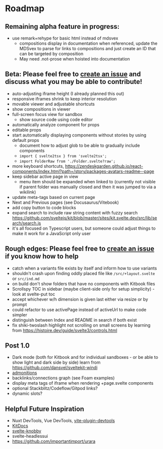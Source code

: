 # Roadmap

## Remaining alpha feature in progress:
- use remark+rehype for basic html instead of mdsvex
  - compositions display in documentation when referenced, update the MDSvex to parse for links to compositions and just create an ID that can be targeted by composition
  - May need .not-prose when hoisted into documentation

## Beta: Please feel free to [create an issue](https://github.com/jacob-8/kitbook/issues/new) and discuss what you may be able to contribute!
- auto-adjusting iframe height (I already planned this out)
- responsive iframes shrink to keep interior resolution
- movable viewer and adjustable shortcuts
- show compositions in viewer
- full-screen focus view for sandbox
  - show source code using code editor <!-- i-tabler-code"-->
- automatically analyze component for props
- editable props 
- start automatically displaying components without stories by using default props
  - document how to adjust glob to be able to gradually include components
  - `import { svelte2tsx } from 'svelte2tsx';`
  - `import FolderRaw from './Folder.svelte?raw';`
- more keyboard shortcuts, https://zendeskgarden.github.io/react-components/index.html?path=/story/packages-avatars-readme--page
- keep sidebar active page in view
  - menu item should be expanded when linked to (currently not visible if parent folder was manually closed and then it was jumped to via a wikilink)
- update meta-tags based on current page
- Next and Previous pages (see Docusaurus/Vitebook)
- add copy button to code blocks
- expand search to include raw string content with fuzzy search https://github.com/sveltejs/kit/blob/master/sites/kit.svelte.dev/src/lib/search/search.js
- it's all focused on Typescript users, but someone could adjust things to make it work for a JavaScript only user

## Rough edges: Please feel free to [create an issue](https://github.com/jacob-8/kitbook/issues/new) if you know how to help
- catch when a variants file exists by itself and inform how to use variants
- shouldn't crash upon finding oddly placed file like `/src/+layout.svelte` or `src/ind.md`
- on build don't show folders that have no components with Kitbook files 
- Scrollspy TOC in sidebar (maybe client-side only for setup simplicity) - look at svelte-put toc
- accept whichever w/h dimension is given last either via resize or by prompt
- could refactor to use activePage instead of activeUrl to make code simpler
- distinguish between Index and README in search if both exist
- fix shiki-twoslash highlight not scrolling on small screens by learning from https://histoire.dev/guide/svelte3/controls.html

## Post 1.0
- Dark mode (both for Kitbook and for individual sandboxes - or be able to show light and dark side by side) learn from https://github.com/dansvel/sveltekit-windi
- [admonitions](https://docusaurus.io/docs/markdown-features/admonitions)
- backlinks/connections graph (see Foam examples)
- display meta tags of iframe when rendering +page.svelte components
- optional Stackblitz/Codeflow/Gitpod links? 
- dynamic slots?

## Helpful Future Inspiration

- Nuxt DevTools, Vue DevTools, [vite-plugin-devtools](https://github.com/pheno-agency/vite-plugin-devtools)
- [KitDocs](https://kit-docs.svelteness.dev/) 
- [svelte-knobby](https://github.com/Rich-Harris/svelte-knobby)
- svelte-headlessui
- https://github.com/importantimport/urara
